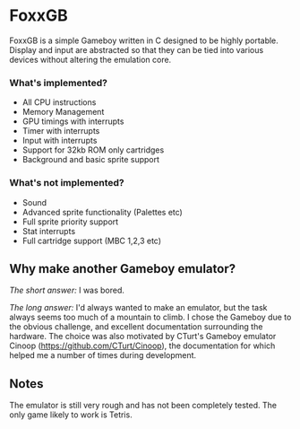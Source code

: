 # FoxxGB
FoxxGB is a simple Gameboy written in C designed to be highly portable. Display and input are abstracted so that they can be tied into various devices without altering the emulation core.

### What's implemented?
- All CPU instructions
- Memory Management
- GPU timings with interrupts
- Timer with interrupts
- Input with interrupts
- Support for 32kb ROM only cartridges
- Background and basic sprite support

### What's not implemented?
- Sound
- Advanced sprite functionality (Palettes etc)
- Full sprite priority support
- Stat interrupts
- Full cartridge support (MBC 1,2,3 etc)

## Why make another Gameboy emulator?

*The short answer:* I was bored.

*The long answer:* I'd always wanted to make an emulator, but the task always seems too much of a mountain to climb. I chose the Gameboy due to the obvious challenge, and excellent documentation surrounding the hardware. The choice was also motivated by CTurt's Gameboy emulator Cinoop (https://github.com/CTurt/Cinoop), the documentation for which helped me a number of times during development.

## Notes
The emulator is still very rough and has not been completely tested. The only game likely to work is Tetris.